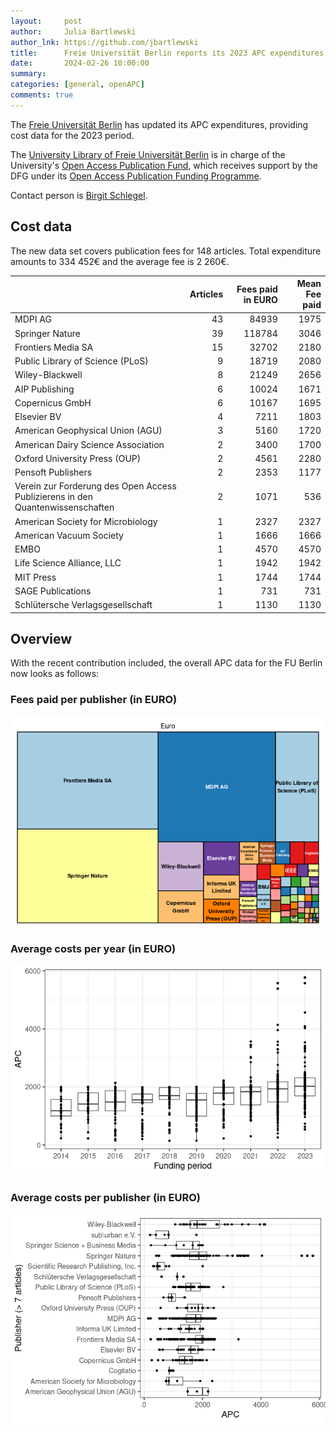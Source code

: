 ```yaml
---
layout:     post
author:     Julia Bartlewski
author_lnk: https://github.com/jbartlewski
title:      Freie Universität Berlin reports its 2023 APC expenditures
date:       2024-02-26 10:00:00
summary:    
categories: [general, openAPC]
comments: true
---
```




The [Freie Universität Berlin](http://www.fu-berlin.de/en) has updated its APC expenditures, providing cost data for the 2023 period.

The [University Library of Freie Universität Berlin](http://www.ub.fu-berlin.de/en/) is in charge of the University's [Open Access Publication Fund](https://www.fu-berlin.de/en/sites/open_access/finanzierung-oa/zeitschriftenartikel/publikationsfonds_zeitschriften/index.html), which receives support by the DFG under its [Open Access Publication Funding Programme](https://www.dfg.de/en/research_funding/programmes/infrastructure/lis/open_access/infrastructure_funding/).

Contact person is [Birgit Schlegel](mailto:birgit.schlegel@fu-berlin.de).

## Cost data




The new data set covers publication fees for 148 articles. Total expenditure amounts to 334 452€ and the average fee is 2 260€.



|                                                                               | Articles| Fees paid in EURO| Mean Fee paid|
|:------------------------------------------------------------------------------|--------:|-----------------:|-------------:|
|MDPI AG                                                                        |       43|             84939|          1975|
|Springer Nature                                                                |       39|            118784|          3046|
|Frontiers Media SA                                                             |       15|             32702|          2180|
|Public Library of Science (PLoS)                                               |        9|             18719|          2080|
|Wiley-Blackwell                                                                |        8|             21249|          2656|
|AIP Publishing                                                                 |        6|             10024|          1671|
|Copernicus GmbH                                                                |        6|             10167|          1695|
|Elsevier BV                                                                    |        4|              7211|          1803|
|American Geophysical Union (AGU)                                               |        3|              5160|          1720|
|American Dairy Science Association                                             |        2|              3400|          1700|
|Oxford University Press (OUP)                                                  |        2|              4561|          2280|
|Pensoft Publishers                                                             |        2|              2353|          1177|
|Verein zur Forderung des Open Access Publizierens in den Quantenwissenschaften |        2|              1071|           536|
|American Society for Microbiology                                              |        1|              2327|          2327|
|American Vacuum Society                                                        |        1|              1666|          1666|
|EMBO                                                                           |        1|              4570|          4570|
|Life Science Alliance, LLC                                                     |        1|              1942|          1942|
|MIT Press                                                                      |        1|              1744|          1744|
|SAGE Publications                                                              |        1|               731|           731|
|Schlütersche Verlagsgesellschaft                                               |        1|              1130|          1130|



## Overview

With the recent contribution included, the overall APC data for the FU Berlin now looks as follows:

### Fees paid per publisher (in EURO)

![plot of chunk tree_fuberlin_2024_02_26_full](/figure/tree_fuberlin_2024_02_26_full-1.png)

###  Average costs per year (in EURO)

![plot of chunk box_fuberlin_2024_02_26_year_full](/figure/box_fuberlin_2024_02_26_year_full-1.png)

###  Average costs per publisher (in EURO)

![plot of chunk box_fuberlin_2024_02_26_publisher_full](/figure/box_fuberlin_2024_02_26_publisher_full-1.png)
